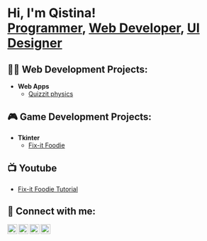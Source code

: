 <h1>Hi, I'm Qistina! <br/><a href="https://github.com/joshmadakor1">Programmer</a>, <a href="https://www.linkedin.com/in/joshmadakor/">Web Developer</a>, <a href="https://www.youtube.com/c/joshmadakor">UI Designer</a></h1>

<h2>👨‍💻 Web Development Projects:</h2>

- <b>Web Apps</b>
  - [Quizzit physics](https://github.com/qistinashafizul/quizzit_physics)
 
<h2>🎮 Game Development Projects:</h2>

- <b>Tkinter</b>
  - [Fix-it Foodie](https://github.com/qistinashafizul/quizzit_physics)

<h2>📺 Youtube</h2>

- [Fix-it Foodie Tutorial](https://github.com/qistinashafizul/fix-it-foodie)


<h2> 🤳 Connect with me:</h2>

[<img align="left" alt="JoshMadakor | YouTube" width="22px" src="https://cdn.jsdelivr.net/npm/simple-icons@v3/icons/youtube.svg" />][youtube]
[<img align="left" alt="JoshMadakor | Twitter" width="22px" src="https://cdn.jsdelivr.net/npm/simple-icons@v3/icons/twitter.svg" />][twitter]
[<img align="left" alt="JoshMadakor | LinkedIn" width="22px" src="https://cdn.jsdelivr.net/npm/simple-icons@v3/icons/linkedin.svg" />][linkedin]
[<img align="left" alt="JoshMadakor | Instagram" width="22px" src="https://cdn.jsdelivr.net/npm/simple-icons@v3/icons/instagram.svg" />][instagram]

[twitter]: https://twitter.com/qistinabatrisyia
[youtube]: https://www.youtube.com/c/qistinashafizul
[instagram]: https://www.instagram.com/qis.shafizul/
[linkedin]: https://linkedin.com/in/qistinashafizul

<!--
**joshmadakor1/joshmadakor1** is a ✨ _special_ ✨ repository because its `README.md` (this file) appears on your GitHub profile.

Here are some ideas to get you started:

- 🔭 I’m currently working on ...
- 🌱 I’m currently learning ...
- 👯 I’m looking to collaborate on ...
- 🤔 I’m looking for help with ...
- 💬 Ask me about ...
- 📫 How to reach me: ...
- 😄 Pronouns: ...
- ⚡ Fun fact: ...
-->

